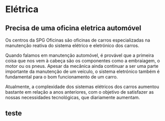 # Elétrica



## Precisa de uma oficina eletrica automóvel

Os centros da SPG Oficinas são oficinas de carros especializadas na manutenção reativa do sistema elétrico e eletrónico dos carros.

Quando falamos em manutenção automóvel, é provável que a primeira coisa que nos vem à cabeça são os componentes como a embraiagem, o motor ou os pneus. Apesar da mecânica ainda continuar a ser uma parte importante da manutenção de um veículo, o sistema eletrónico também é fundamental para o bom funcionamento de um carro.

Atualmente, a complexidade dos sistemas elétricos dos carros aumentou bastante em relação a anos anteriores, com o objetivo de satisfazer as nossas necessidades tecnológicas, que diariamente aumentam.


## teste